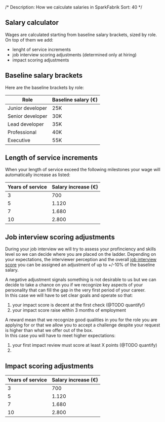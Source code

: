 /*
Description: How we calculate salaries in SparkFabrik
Sort: 40
*/

## Salary calculator

Wages are calculated starting from baseline salary brackets, sized by role.
On top of them we add:

* lenght of service increments
* job interview scoring adjustments (determined only at hiring)
* impact scoring adjustments

## Baseline salary brackets

Here are the baseline brackets by role:

| Role | Baseline salary (€) |
|---|---|
| Junior developer | 25K |
| Senior developer | 30K |
| Lead developer | 35K |
| Professional | 40K |
| Executive | 55K |

## Length of service increments

When your length of service exceed the following milestones your wage will automatically increase as listed:

| Years of service | Salary increase (€) |
|---|---|
| 3 | 700 |
| 5 | 1.120 |
| 7 | 1.680 |
| 10 | 2.800 |

## Job interview scoring adjustments

During your job interview we will try to assess your profinciency and skills level so we can decide where you are placed on the ladder.
Depending on your expectations, the interviewer perception and the overall [job interview score](/our-company/job-interviews) you can be assigned an adjustment of up to +/-10% of the baseline salary.

A negative adjustment signals something is not desirable to us but we can decide to take a chance on you if we recognize key aspects of your personality that can fill the gap in the very first period of your career.  
In this case we will have to set clear goals and operate so that:

1. your impact score is decent at the first check (@TODO quantify!)
2. your impact score raise within 3 months of employment

A reward mean that we recognize good qualities in you for the role you are applying for or that we allow you to accept a challenge despite your request is higher than what we offer out of the box.  
In this case you will have to meet higher expectations:

1. your first impact review must score at least X points (@TODO quantify)
2. 

## Impact scoring adjustments



| Years of service | Salary increase (€) |
|---|---|
| 3 | 700 |
| 5 | 1.120 |
| 7 | 1.680 |
| 10 | 2.800 |

